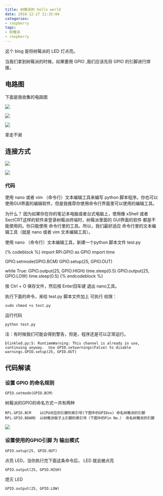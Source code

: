 ```yaml
---
title: 树莓派的 hello world
date: 2018-12-27 21:35:04
categories:
- raspberry
tags:
- 树莓派
- raspberry
---
```

这个 blog 是将树莓派的 LED 灯点亮。

<!--more-->

当我们拿到树莓派的时候，如果要用 GPIO ,我们应该先将 GPIO 的引脚进行焊接。

## 电路图

下面是我收集的电路图

![](/images/raspberry/6_2.png)

![](/images/raspberry/6_1.jpg)

![](/images/raspberry/6_0.jpg)

拿走不谢

## 连接方式

![](/images/raspberry/6_4.jpg)

![](/images/raspberry/6_3.jpg)

### 代码

使用 nano 或者 vim （命令行）文本编辑工具来编写 python 脚本程序。你也可以使用GUI界面的编辑软件，但是我推荐你使用命令行界面里可以使用的编辑工具。 

为什么？ 因为如果你在你的笔记本电脑或者台式电脑上，使用像 xShell 或者 SectCRT这样的软件来登录树莓派终端时，树莓派里面的 GUI界面的软件 都是不能使用的。你只能使用 命令行里的工具。所以，我们最好适应 命令行里的文本编辑工具（就是 nano 或者 vim 文本编辑工具）。

使用 nano （命令行）文本编辑工具，新建一个python 脚本文件 test.py

{% codeblock %}
import RPi.GPIO as GPIO
import time

GPIO.setmode(GPIO.BCM)
GPIO.setup(25, GPIO.OUT)

while True:
    GPIO.output(25, GPIO.HIGH)
    time.sleep(0.5)
    GPIO.output(25, GPIO.LOW)
    time.sleep(0.5)
{% endcodeblock %}

按 Ctrl + O 保存文件，然后按 Enter回车键 退出 nano工具。

执行下面的命令，来给 test.py 脚本文件加上 可执行 权限：
	
	sudo chmod +x test.py
	
运行代码

	python test.py
	
注：有时候我们可能会得到警告，但是，程序还是可以正常运行。

	blinkled.py:5: RuntimeWarning: This channel is already in use, continuing anyway.  Use GPIO.setwarnings(False) to disable warnings.GPIO.setup(25, GPIO.OUT)

## 代码解读

### 设置 GPIO 的命名规则

	GPIO.setmode(GPIO.BCM)
	
树莓派的GPIO的命名方式一共有两种	

	RPi.GPIO.BCM	以CPU对应的引脚的索引号(下图中的GPIOxx) 命名树莓派的引脚
	RPi.GPIO.BOARD	以树莓派板子上引脚的索引号（下图中的Pin No.） 命名树莓派的引脚
	
![](/images/raspberry/6_0.jpg)

### 设置使用的GPIO引脚 为 输出模式

	GPIO.setup(25, GPIO.OUT)
	
点亮 LED，当你执行完下面这条命令后， LED 就会被点亮

	GPIO.output(25, GPIO.HIGH)
	 
熄灭 LED

	GPIO.output(25, GPIO.LOW)
	
	
	
	
	